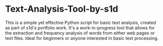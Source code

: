 # Text-Analysis-Tool-by-s1d
This is a simple yet effective Python script for basic text analysis, created as part of s1d's portfolio work. It's a work-in-progress tool that allows for the extraction and frequency analysis of words from either web pages or text files. Ideal for beginners or anyone interested in basic text processing.
